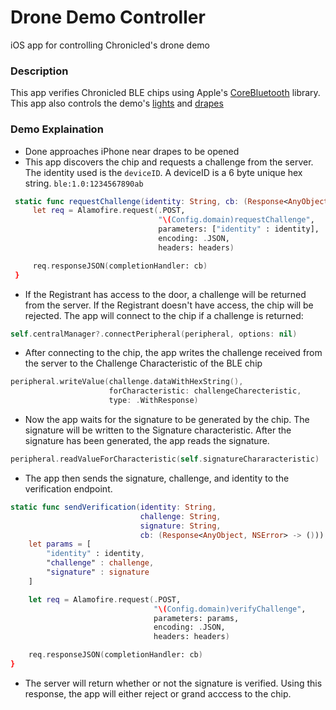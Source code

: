 # Drone Demo Controller
iOS app for controlling Chronicled's drone demo

### Description
This app verifies Chronicled BLE chips using Apple's [CoreBluetooth](https://developer.apple.com/library/content/documentation/NetworkingInternetWeb/Conceptual/CoreBluetooth_concepts/AboutCoreBluetooth/Introduction.html) library. This app also controls the demo's [lights](http://www2.meethue.com/en-us/about-hue?&origin=%7Cmckv%7CsC8ExIQm5_dc&pcrid=78454527516%7Cplid%7C&gclid=Cj0KEQjw1ee_BRD3hK6x993YzeoBEiQA5RH_BBB40tvaoMY9aw0S3Imvvsec8mek3GTGaNahySqvuEUaAovE8P8HAQ) and [drapes](http://www.lutron.com/en-US/Products/Pages/ShadingSystems/SivoiaQS/WindowTreatments/DraperySystems/Drapery.aspx)

### Demo Explaination

- Done approaches iPhone near drapes to be opened
- This app discovers the chip and requests a challenge from the server. The identity used is the `deviceID`. A deviceID is a 6 byte unique hex string. `ble:1.0:1234567890ab`

```swift
 static func requestChallenge(identity: String, cb: (Response<AnyObject, NSError> -> ())) {
     let req = Alamofire.request(.POST,
                                 "\(Config.domain)requestChallenge",
                                 parameters: ["identity" : identity],
                                 encoding: .JSON,
                                 headers: headers)

     req.responseJSON(completionHandler: cb)
 }
```

- If the Registrant has access to the door, a challenge will be returned from the server. If the Registrant doesn't have access, the chip will be rejected. The app will connect to the chip if a challenge is returned: 

```swift
self.centralManager?.connectPeripheral(peripheral, options: nil)
```

- After connecting to the chip, the app writes the challenge received from the server to the Challenge Characteristic of the BLE chip

```swift
peripheral.writeValue(challenge.dataWithHexString(),
                      forCharacteristic: challengeCharecteristic,
                      type: .WithResponse)
```

- Now the app waits for the signature to be generated by the chip. The signature will be written to the Signature characteristic. After the signature has been generated, the app reads the signature.

```swift
peripheral.readValueForCharacteristic(self.signatureChararacteristic)
```

- The app then sends the signature, challenge, and identity to the verification endpoint.

```swift
static func sendVerification(identity: String,
                             challenge: String,
                             signature: String,
                             cb: (Response<AnyObject, NSError> -> ())) {
    let params = [
        "identity" : identity,
        "challenge" : challenge,
        "signature" : signature
    ]

    let req = Alamofire.request(.POST,
                                "\(Config.domain)verifyChallenge",
                                parameters: params,
                                encoding: .JSON,
                                headers: headers)

    req.responseJSON(completionHandler: cb)
}
```
- The server will return whether or not the signature is verified. Using this response, the app will either reject or grand acccess to the chip.
